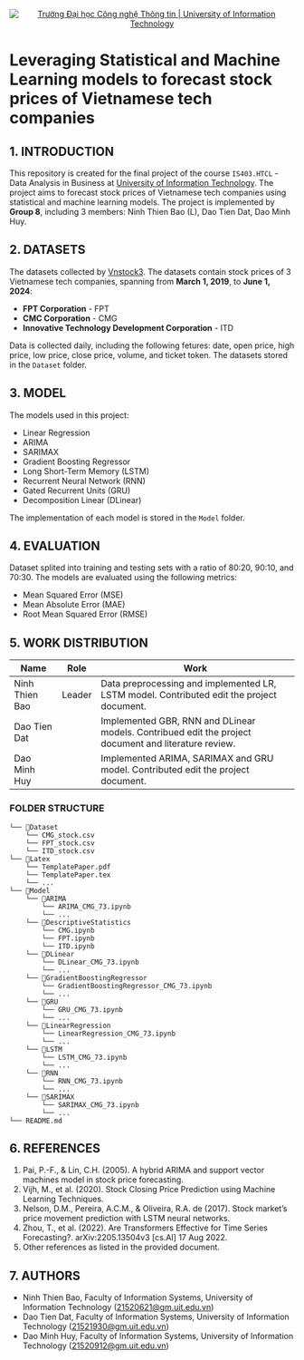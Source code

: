 <!-- Banner -->
<p align="center">
  <a href="https://www.uit.edu.vn/" title="Trường Đại học Công nghệ Thông tin" style="border: none;">
    <img src="https://i.imgur.com/WmMnSRt.png" alt="Trường Đại học Công nghệ Thông tin | University of Information Technology">
  </a>
</p>

# Leveraging Statistical and Machine Learning models to forecast stock prices of Vietnamese tech companies

## 1. INTRODUCTION
This repository is created for the final project of the course `IS403.HTCL` - Data Analysis in Business at [University of Information Technology](https://www.uit.edu.vn/). The project aims to forecast stock prices of Vietnamese tech companies using statistical and machine learning models. The project is implemented by **Group 8**, including 3 members: Ninh Thien Bao (L), Dao Tien Dat, Dao Minh Huy.

## 2. DATASETS
The datasets collected by [Vnstock3](https://vnstocks.com/). The datasets contain stock prices of 3 Vietnamese tech companies, spanning from **March 1, 2019**, to **June 1, 2024**:

  - **FPT Corporation** - FPT
  - **CMC Corporation** - CMG
  - **Innovative Technology Development Corporation** - ITD

Data is collected daily, including the following fetures: date, open price, high price, low price, close price, volume, and ticket token. The datasets stored in the `Dataset` folder.

## 3. MODEL
The models used in this project:
- Linear Regression
- ARIMA
- SARIMAX
- Gradient Boosting Regressor
- Long Short-Term Memory (LSTM)
- Recurrent Neural Network (RNN)
- Gated Recurrent Units (GRU)
- Decomposition Linear (DLinear)

The implementation of each model is stored in the `Model` folder.

## 4. EVALUATION
Dataset splited into training and testing sets with a ratio of 80:20, 90:10, and 70:30. The models are evaluated using the following metrics:
- Mean Squared Error (MSE)
- Mean Absolute Error (MAE)
- Root Mean Squared Error (RMSE)

## 5. WORK DISTRIBUTION
Name | Role | Work |
| --- | --- | --- |
| Ninh Thien Bao | Leader | Data preprocessing and implemented LR, LSTM model. Contributed edit the project document. |
| Dao Tien Dat |  | Implemented GBR, RNN and DLinear models. Contribued edit the project document and literature review. |
| Dao Minh Huy |  | Implemented ARIMA, SARIMAX and GRU model. Contributed edit the project document. |

### FOLDER STRUCTURE
```
└── 📁Dataset
    └── CMG_stock.csv
    └── FPT_stock.csv
    └── ITD_stock.csv
└── 📁Latex
    └── TemplatePaper.pdf
    └── TemplatePaper.tex
    └── ...
└── 📁Model
    └── 📁ARIMA
        └── ARIMA_CMG_73.ipynb
        └── ...
    └── 📁DescriptiveStatistics
        └── CMG.ipynb
        └── FPT.ipynb
        └── ITD.ipynb
    └── 📁DLinear
        └── DLinear_CMG_73.ipynb
        └── ...
    └── 📁GradientBoostingRegressor
        └── GradientBoostingRegressor_CMG_73.ipynb
        └── ...
    └── 📁GRU
        └── GRU_CMG_73.ipynb
        └── ...
    └── 📁LinearRegression
        └── LinearRegression_CMG_73.ipynb
        └── ...
    └── 📁LSTM
        └── LSTM_CMG_73.ipynb
        └── ...
    └── 📁RNN
        └── RNN_CMG_73.ipynb
        └── ...
    └── 📁SARIMAX
        └── SARIMAX_CMG_73.ipynb
        └── ...
└── README.md
```
## 6. REFERENCES

1. Pai, P.-F., & Lin, C.H. (2005). A hybrid ARIMA and support vector machines model in stock price forecasting.
2. Vijh, M., et al. (2020). Stock Closing Price Prediction using Machine Learning Techniques.
3. Nelson, D.M., Pereira, A.C.M., & Oliveira, R.A. de (2017). Stock market’s price movement prediction with LSTM neural networks.
4. Zhou, T., et al. (2022). Are Transformers Effective for Time Series Forecasting?. arXiv:2205.13504v3 [cs.AI] 17 Aug 2022.
5. Other references as listed in the provided document.

## 7. AUTHORS

- Ninh Thien Bao, Faculty of Information Systems, University of Information Technology (21520621@gm.uit.edu.vn)
- Dao Tien Dat, Faculty of Information Systems, University of Information Technology (21521930@gm.uit.edu.vn)
- Dao Minh Huy, Faculty of Information Systems, University of Information Technology (21520912@gm.uit.edu.vn)
